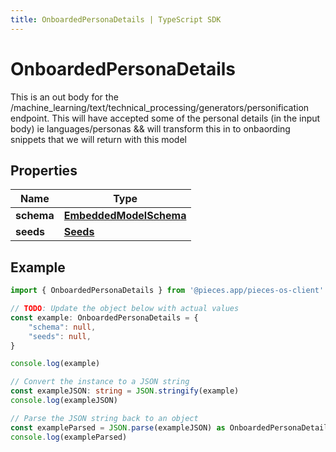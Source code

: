 ```yaml
---
title: OnboardedPersonaDetails | TypeScript SDK
---
```



# OnboardedPersonaDetails

This is an out body for the /machine_learning/text/technical_processing/generators/personification endpoint.  This will have accepted some of the personal details (in the input body) ie languages/personas && will transform this in to onbaording snippets that we will return with this model

## Properties

Name | Type
------------ | -------------
**schema** | [**EmbeddedModelSchema**](EmbeddedModelSchema)
**seeds** | [**Seeds**](Seeds)

## Example

```typescript
import { OnboardedPersonaDetails } from '@pieces.app/pieces-os-client'

// TODO: Update the object below with actual values
const example: OnboardedPersonaDetails = {
    "schema": null,
    "seeds": null,
}

console.log(example)

// Convert the instance to a JSON string
const exampleJSON: string = JSON.stringify(example)
console.log(exampleJSON)

// Parse the JSON string back to an object
const exampleParsed = JSON.parse(exampleJSON) as OnboardedPersonaDetails
console.log(exampleParsed)
```


